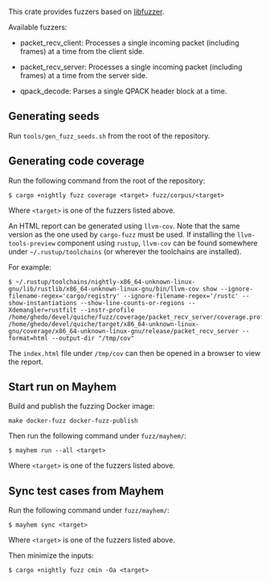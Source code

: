 This crate provides fuzzers based on [libfuzzer](https://llvm.org/docs/LibFuzzer.html).

Available fuzzers:

* packet\_recv\_client: Processes a single incoming packet (including frames) at
  a time from the client side.

* packet\_recv\_server: Processes a single incoming packet (including frames) at
  a time from the server side.

* qpack\_decode: Parses a single QPACK header block at a time.

## Generating seeds

Run `tools/gen_fuzz_seeds.sh` from the root of the repository.

## Generating code coverage

Run the following command from the root of the repository:

```
$ cargo +nightly fuzz coverage <target> fuzz/corpus/<target>
```

Where `<target>` is one of the fuzzers listed above.

An HTML report can be generated using `llvm-cov`. Note that the same version as
the one used by `cargo-fuzz` must be used. If installing the
`llvm-tools-preview` component using `rustup`, `llvm-cov` can be found somewhere
under `~/.rustup/toolchains` (or wherever the toolchains are installed).

For example:

```
$ ~/.rustup/toolchains/nightly-x86_64-unknown-linux-gnu/lib/rustlib/x86_64-unknown-linux-gnu/bin/llvm-cov show --ignore-filename-regex='cargo/registry' --ignore-filename-regex='/rustc' --show-instantiations --show-line-counts-or-regions --Xdemangler=rustfilt --instr-profile /home/ghedo/devel/quiche/fuzz/coverage/packet_recv_server/coverage.profdata /home/ghedo/devel/quiche/target/x86_64-unknown-linux-gnu/coverage/x86_64-unknown-linux-gnu/release/packet_recv_server --format=html --output-dir "/tmp/cov"
```

The `index.html` file under `/tmp/cov` can then be opened in a browser to view
the report.

## Start run on Mayhem

Build and publish the fuzzing Docker image:

```
make docker-fuzz docker-fuzz-publish
```

Then run the following command under `fuzz/mayhem/`:

```
$ mayhem run --all <target>
```

Where `<target>` is one of the fuzzers listed above.

## Sync test cases from Mayhem

Run the following command under `fuzz/mayhem/`:

```
$ mayhem sync <target>
```

Where `<target>` is one of the fuzzers listed above.

Then minimize the inputs:

```
$ cargo +nightly fuzz cmin -Oa <target>
```
